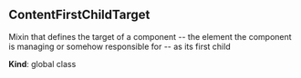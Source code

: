 <a name="ContentFirstChildTarget"></a>
## ContentFirstChildTarget
Mixin that defines the target of a component -- the element the
component is managing or somehow responsible for -- as its first child

**Kind**: global class  
